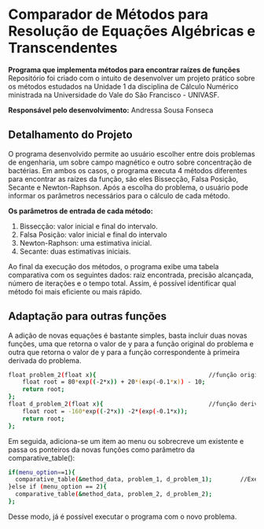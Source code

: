 # Comparador de Métodos para Resolução de Equações Algébricas e Transcendentes

__Programa que implementa métodos para encontrar raízes de funções__<br>
Repositório foi criado com o intuito de desenvolver um projeto prático sobre os métodos estudados na Unidade 1 da disciplina de Cálculo Numérico ministrada na Universidade do Vale do São Francisco - UNIVASF.

__Responsável pelo desenvolvimento:__
Andressa Sousa Fonseca

## Detalhamento do Projeto
O programa desenvolvido permite ao usuário escolher entre dois problemas de engenharia, um sobre campo magnético e outro sobre concentração de bactérias. Em ambos os casos, o programa executa 4 métodos diferentes para encontrar as raízes da função, são eles Bissecção, Falsa Posição, Secante e Newton-Raphson. Após a escolha do problema, o usuário pode informar os parâmetros necessários para o cálculo de cada método.

__Os parâmetros de entrada de cada método:__
1) Bissecção: valor inicial e final do intervalo.
2) Falsa Posição: valor inicial e final do intervalo
4) Newton-Raphson: uma estimativa inicial.
5) Secante: duas estimativas iniciais.

Ao final da execução dos métodos, o programa exibe uma tabela comparativa com os seguintes dados: raiz encontrada, precisão alcançada, número de iterações e o tempo total. Assim, é possível identificar qual método foi mais eficiente ou mais rápido.

## Adaptação para outras funções
A adição de novas equações é bastante simples, basta incluir duas novas funções, uma que retorna o valor de y para a função original do problema e outra que retorna o valor de y para a função correspondente à primeira derivada do problema.
```bash
float problem_2(float x){                                //função original
    float root = 80*exp((-2*x)) + 20*(exp(-0.1*x)) - 10; 
    return root;
};
float d_problem_2(float x){                              //função derivada
    float root = -160*exp((-2*x)) -2*(exp(-0.1*x));
    return root;
};
```
Em seguida, adiciona-se um item ao menu ou sobrecreve um existente e passa os ponteiros da novas funções como parâmetro da comparative_table():
```bash
if(menu_option==1){
  comparative_table(&method_data, problem_1, d_problem_1);        //Executa os métodos e monta a tabela
}else if (menu_option == 2){
  comparative_table(&method_data, problem_2, d_problem_2);
};
```
Desse modo, já é possível executar o programa com o novo problema.

